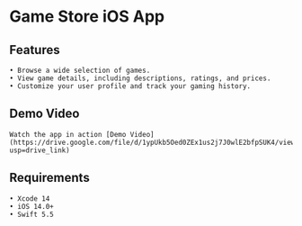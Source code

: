 # Game Store iOS App

  ## Features
    • Browse a wide selection of games.
    • View game details, including descriptions, ratings, and prices.
    • Customize your user profile and track your gaming history.

  ## Demo Video
    Watch the app in action [Demo Video](https://drive.google.com/file/d/1ypUkb5Oed0ZEx1us2j7J0wlE2bfpSUK4/view?usp=drive_link)

  ## Requirements
    • Xcode 14
    • iOS 14.0+
    • Swift 5.5


